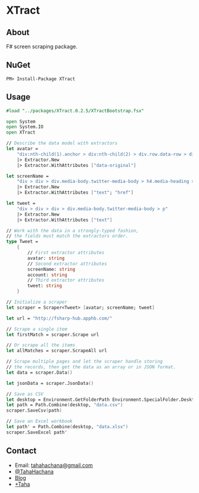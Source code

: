 XTract
======

About
-----

F# screen scraping package.

NuGet
-----

	PM> Install-Package XTract

Usage
-----

```fsharp
#load "../packages/XTract.0.2.5/XTractBootstrap.fsx"

open System
open System.IO
open XTract

// Describe the data model with extractors
let avatar =
    "div:nth-child(1).anchor > div:nth-child(2) > div.row.data-row > div.col-md-5 > div:nth-child(1).media > a:nth-child(1).media-left > img:nth-child(1).avatar.lazy"
    |> Extractor.New
    |> Extractor.WithAttributes ["data-original"]

let screenName =
    "div > div > div.media-body.twitter-media-body > h4.media-heading > a"
    |> Extractor.New
    |> Extractor.WithAttributes ["text"; "href"]

let tweet =
    "div > div > div > div.media-body.twitter-media-body > p"
    |> Extractor.New
    |> Extractor.WithAttributes ["text"]

// Work with the data in a strongly-typed fashion,
// the fields must match the extractors order.
type Tweet =
    {
        // First extractor attributes
        avatar: string
        // Second extractor attributes
        screenName: string
        account: string
        // Third extractor attributes
        tweet: string
    }

// Initialize a scraper
let scraper = Scraper<Tweet> [avatar; screenName; tweet]

let url = "http://fsharp-hub.apphb.com/"

// Scrape a single item
let firstMatch = scraper.Scrape url

// Or scrape all the items
let allMatches = scraper.ScrapeAll url

// Scrape multiple pages and let the scraper handle storing
// the records, then get the data as an array or in JSON format.
let data = scraper.Data()

let jsonData = scraper.JsonData()

// Save as CSV 
let desktop = Environment.GetFolderPath Environment.SpecialFolder.Desktop
let path = Path.Combine(desktop, "data.csv")
scraper.SaveCsv(path)

// Save an Excel workbook
let path' = Path.Combine(desktop, "data.xlsx")
scraper.SaveExcel path'
```

Contact
-------

* Email: tahahachana@gmail.com
* [@TahaHachana](https://twitter.com/TahaHachana "Twitter")
* [Blog](http://fsharp-code.blogspot.com/)
* [+Taha](https://plus.google.com/103826666258148033768/ "Google+")